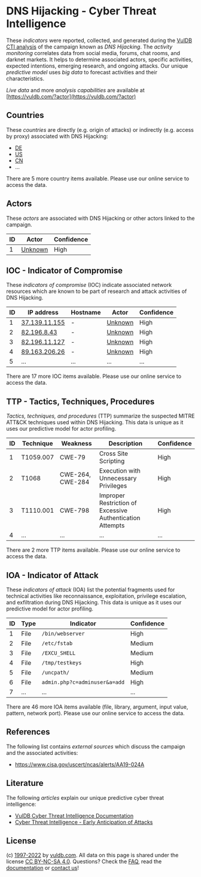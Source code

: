 # DNS Hijacking - Cyber Threat Intelligence

These _indicators_ were reported, collected, and generated during the [VulDB CTI analysis](https://vuldb.com/?kb.cti) of the campaign known as _DNS Hijacking_. The _activity monitoring_ correlates data from social media, forums, chat rooms, and darknet markets. It helps to determine associated actors, specific activities, expected intentions, emerging research, and ongoing attacks. Our unique _predictive model_ uses _big data_ to forecast activities and their characteristics.

_Live data_ and more _analysis capabilities_ are available at [https://vuldb.com/?actor](https://vuldb.com/?actor)

## Countries

These _countries_ are directly (e.g. origin of attacks) or indirectly (e.g. access by proxy) associated with DNS Hijacking:

* [DE](https://vuldb.com/?country.de)
* [US](https://vuldb.com/?country.us)
* [CN](https://vuldb.com/?country.cn)
* ...

There are 5 more country items available. Please use our online service to access the data.

## Actors

These _actors_ are associated with DNS Hijacking or other actors linked to the campaign.

ID | Actor | Confidence
-- | ----- | ----------
1 | [Unknown](https://vuldb.com/?actor.unknown) | High

## IOC - Indicator of Compromise

These _indicators of compromise_ (IOC) indicate associated network resources which are known to be part of research and attack activities of DNS Hijacking.

ID | IP address | Hostname | Actor | Confidence
-- | ---------- | -------- | ----- | ----------
1 | [37.139.11.155](https://vuldb.com/?ip.37.139.11.155) | - | [Unknown](https://vuldb.com/?actor.unknown) | High
2 | [82.196.8.43](https://vuldb.com/?ip.82.196.8.43) | - | [Unknown](https://vuldb.com/?actor.unknown) | High
3 | [82.196.11.127](https://vuldb.com/?ip.82.196.11.127) | - | [Unknown](https://vuldb.com/?actor.unknown) | High
4 | [89.163.206.26](https://vuldb.com/?ip.89.163.206.26) | - | [Unknown](https://vuldb.com/?actor.unknown) | High
5 | ... | ... | ... | ...

There are 17 more IOC items available. Please use our online service to access the data.

## TTP - Tactics, Techniques, Procedures

_Tactics, techniques, and procedures_ (TTP) summarize the suspected MITRE ATT&CK techniques used within DNS Hijacking. This data is unique as it uses our predictive model for actor profiling.

ID | Technique | Weakness | Description | Confidence
-- | --------- | -------- | ----------- | ----------
1 | T1059.007 | CWE-79 | Cross Site Scripting | High
2 | T1068 | CWE-264, CWE-284 | Execution with Unnecessary Privileges | High
3 | T1110.001 | CWE-798 | Improper Restriction of Excessive Authentication Attempts | High
4 | ... | ... | ... | ...

There are 2 more TTP items available. Please use our online service to access the data.

## IOA - Indicator of Attack

These _indicators of attack_ (IOA) list the potential fragments used for technical activities like reconnaissance, exploitation, privilege escalation, and exfiltration during DNS Hijacking. This data is unique as it uses our predictive model for actor profiling.

ID | Type | Indicator | Confidence
-- | ---- | --------- | ----------
1 | File | `/bin/webserver` | High
2 | File | `/etc/fstab` | Medium
3 | File | `/EXCU_SHELL` | Medium
4 | File | `/tmp/testkeys` | High
5 | File | `/uncpath/` | Medium
6 | File | `admin.php?c=adminuser&a=add` | High
7 | ... | ... | ...

There are 46 more IOA items available (file, library, argument, input value, pattern, network port). Please use our online service to access the data.

## References

The following list contains _external sources_ which discuss the campaign and the associated activities:

* https://www.cisa.gov/uscert/ncas/alerts/AA19-024A

## Literature

The following _articles_ explain our unique predictive cyber threat intelligence:

* [VulDB Cyber Threat Intelligence Documentation](https://vuldb.com/?kb.cti)
* [Cyber Threat Intelligence - Early Anticipation of Attacks](https://www.scip.ch/en/?labs.20201022)

## License

(c) [1997-2022](https://vuldb.com/?kb.changelog) by [vuldb.com](https://vuldb.com/?kb.about). All data on this page is shared under the license [CC BY-NC-SA 4.0](https://creativecommons.org/licenses/by-nc-sa/4.0/). Questions? Check the [FAQ](https://vuldb.com/?kb.faq), read the [documentation](https://vuldb.com/?kb) or [contact us](https://vuldb.com/?contact)!
